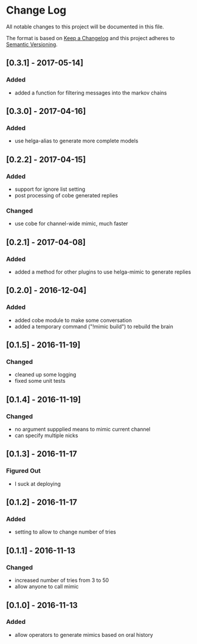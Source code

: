 # Change Log
All notable changes to this project will be documented in this file.

The format is based on [Keep a Changelog](http://keepachangelog.com/)
and this project adheres to [Semantic Versioning](http://semver.org/).

## [0.3.1] - 2017-05-14]
### Added
- added a function for filtering messages into the markov chains

## [0.3.0] - 2017-04-16]
### Added
- use helga-alias to generate more complete models

## [0.2.2] - 2017-04-15]
### Added
- support for ignore list setting
- post processing of cobe generated replies
### Changed
- use cobe for channel-wide mimic, much faster

## [0.2.1] - 2017-04-08]
### Added
- added a method for other plugins to use helga-mimic to generate replies

## [0.2.0] - 2016-12-04]
### Added
- added cobe module to make some conversation
- added a temporary command ("!mimic build") to rebuild the brain

## [0.1.5] - 2016-11-19]
### Changed
- cleaned up some logging
- fixed some unit tests

## [0.1.4] - 2016-11-19]
### Changed
- no argument suppplied means to mimic current channel
- can specify multiple nicks

## [0.1.3] - 2016-11-17
### Figured Out
- I suck at deploying

## [0.1.2] - 2016-11-17
### Added
- setting to allow to change number of tries

## [0.1.1] - 2016-11-13
### Changed
- increased number of tries from 3 to 50
- allow anyone to call mimic

## [0.1.0] - 2016-11-13
### Added
- allow operators to generate mimics based on oral history
